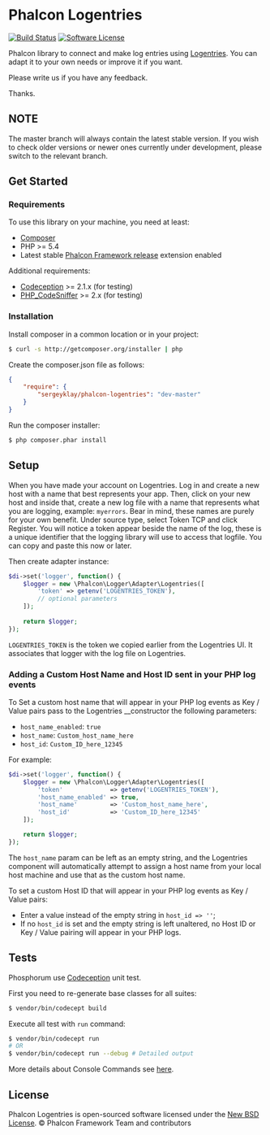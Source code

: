 # Phalcon Logentries

[![Build Status](https://img.shields.io/travis/sergeyklay/phalcon-logentries/master.svg?style=flat-square)](https://travis-ci.org/sergeyklay/phalcon-logentries)
[![Software License](https://img.shields.io/badge/license-BSD--3-brightgreen.svg?style=flat-square)](LICENSE.md)

Phalcon library to connect and make log entries using [Logentries][1].
You can adapt it to your own needs or improve it if you want.

Please write us if you have any feedback.

Thanks.

## NOTE

The master branch will always contain the latest stable version. If you wish
to check older versions or newer ones currently under development, please
switch to the relevant branch.

## Get Started

### Requirements

To use this library on your machine, you need at least:

* [Composer][2]
* PHP >= 5.4
* Latest stable [Phalcon Framework release][3] extension enabled

Additional requirements:

* [Codeception][4] >= 2.1.x (for testing)
* [PHP_CodeSniffer][5] >= 2.x (for testing)

### Installation

Install composer in a common location or in your project:

```sh
$ curl -s http://getcomposer.org/installer | php
```

Create the composer.json file as follows:

```json
{
    "require": {
        "sergeyklay/phalcon-logentries": "dev-master"
    }
}
```

Run the composer installer:

```sh
$ php composer.phar install
```

## Setup

When you have made your account on Logentries. Log in and create a new host with a name that best represents your app.
Then, click on your new host and inside that, create a new log file with a name that represents what you are logging,
example: `myerrors`. Bear in mind, these names are purely for your own benefit. Under source type, select Token TCP
and click Register. You will notice a token appear beside the name of the log, these is a unique identifier that the logging
library will use to access that logfile. You can copy and paste this now or later.

Then create adapter instance:

```php
$di->set('logger', function() {
    $logger = new \Phalcon\Logger\Adapter\Logentries([
        'token' => getenv('LOGENTRIES_TOKEN'),
        // optional parameters
    ]);
    
    return $logger;
});
```

`LOGENTRIES_TOKEN` is the token we copied earlier from the Logentries UI.
It associates that logger with the log file on Logentries.

### Adding a Custom Host Name and Host ID sent in your PHP log events

To Set a custom host name that will appear in your PHP log events as Key / Value pairs
pass to the Logentries __constructor the following parameters:

* `host_name_enabled`: `true`
* `host_name`: `Custom_host_name_here`
* `host_id`: `Custom_ID_here_12345`

For example:

```php
$di->set('logger', function() {
    $logger = new \Phalcon\Logger\Adapter\Logentries([
        'token'             => getenv('LOGENTRIES_TOKEN'),
        'host_name_enabled' => true,
        'host_name'         => 'Custom_host_name_here',
        'host_id'           => 'Custom_ID_here_12345'
    ]);

    return $logger;
});
```

The `host_name` param can be left as an empty string, and the Logentries component will automatically attempt to
assign a host name from your local host machine and use that as the custom host name.

To set a custom Host ID that will appear in your PHP log events as Key / Value pairs:
* Enter a value instead of the empty string in `host_id => ''`;
* If no `host_id` is set and the empty string is left unaltered, no Host ID or Key / Value pairing will appear in your PHP logs.

## Tests

Phosphorum use [Codeception][4] unit test.

First you need to re-generate base classes for all suites:

```bash
$ vendor/bin/codecept build
```

Execute all test with `run` command:

```bash
$ vendor/bin/codecept run
# OR
$ vendor/bin/codecept run --debug # Detailed output
```

More details about Console Commands see [here][6].

## License

Phalcon Logentries is open-sourced software licensed under the [New BSD License][7].
© Phalcon Framework Team and contributors

[1]: https://logentries.com/
[2]: https://getcomposer.org/
[3]: https://github.com/phalcon/cphalcon/releases
[4]: http://codeception.com/
[5]: https://github.com/squizlabs/PHP_CodeSniffer
[6]: http://codeception.com/docs/reference/Commands
[7]: https://github.com/phalcon/forum/blob/master/docs/LICENSE.md
